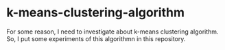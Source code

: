 # k-means-clustering-algorithm
For some reason, I need to investigate about k-means clustering algorithm. So, I put some experiments of this algorithmn in this repository.
